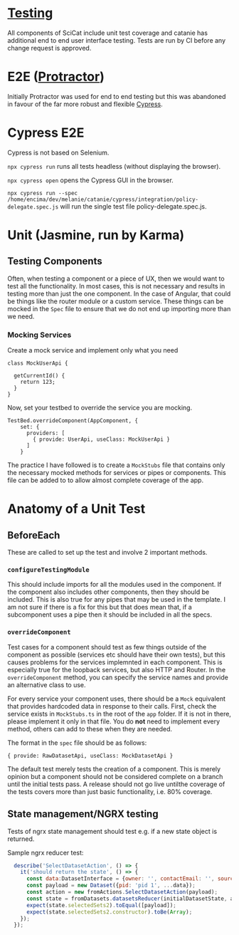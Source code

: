 
# [Testing](https://angular.io/docs/ts/latest/guide/testing.html)

All components of SciCat include unit test coverage and catanie has additional end to end user interface testing. Tests are run by CI before any change request is approved.


# E2E ([Protractor](http://www.protractortest.org/#/))

Initially Protractor was used for end to end testing but this was abandoned in favour of the far more robust and flexible [Cypress](https://www.cypress.io/).

# Cypress E2E

Cypress is not based on Selenium. 

`npx cypress run` runs all tests headless (without displaying the browser).

`npx cypress open` opens the Cypress GUI in the browser.

`npx cypress run --spec /home/encima/dev/melanie/catanie/cypress/integration/policy-delegate.spec.js` will run the single test file policy-delegate.spec.js.

# Unit (Jasmine, run by Karma)

## Testing Components

Often, when testing a component or a piece of UX, then we would want to test all the functionality. In most cases, this is not necessary and results in testing more than just the one component. In the case of Angular, that could be things like the router module or a custom service. These things can be mocked in the `Spec` file to ensure that we do not end up importing more than we need.

### Mocking Services

Create a mock service and implement only what you need

```
class MockUserApi {

  getCurrentId() {
    return 123;
  }
}
```

Now, set your testbed to override the service you are mocking.

```
TestBed.overrideComponent(AppComponent, {
    set: {
      providers: [
        { provide: UserApi, useClass: MockUserApi }
      ]
    }
```

The practice I have followed is to create a `MockStubs` file that contains only the necessary mocked methods for services or pipes or components. This file can be added to to allow almost complete coverage of the app.


# Anatomy of a Unit Test 

## BeforeEach

These are called to set up the test and involve 2 important methods.

### `configureTestingModule`

This should include imports for all the modules used in the component. If the component also includes other components, then they should be included. This is also true for any pipes that may be used in the template. I am not sure if there is a fix for this but that does mean that, if a subcomponent uses a pipe then it should be included in all the specs.

### `overrideComponent`

Test cases for a component should test as few things outside of the component as possible (services etc should have their own tests), but this causes problems for the services implemnted in each component. This is especially true for the loopback services, but also HTTP and Router. In the `overrideComponent` method, you can specify the service names and provide an alternative class to use.

For every service your component uses, there should be a `Mock` equivalent that provides hardcoded data in response to their calls. First, check the service exists in `MockStubs.ts` in the root of the `app` folder. If it is not in there, please implement it only in that file.  You do **not** need to implement every method, others can add to these when they are needed.

The format in the `spec` file should be as follows:
```
{ provide: RawDatasetApi, useClass: MockDatasetApi }
```

The default test merely tests the creation of a component. This is merely opinion but a component should not be considered complete on a branch until the initial tests pass. A release should not go live untilthe coverage of the tests covers more than just basic functionality, i.e. 80% coverage.


## State management/NGRX testing 


Tests of ngrx state management should test e.g. if a new state object is returned.

Sample ngrx reducer test:
```javascript
  describe('SelectDatasetAction', () => {
    it('should return the state', () => {
      const data:DatasetInterface = {owner: '', contactEmail: '', sourceFolder: '', creationTime: new Date(), type: '', ownerGroup: ''};
      const payload = new Dataset({pid: 'pid 1', ...data});
      const action = new fromActions.SelectDatasetAction(payload);
      const state = fromDatasets.datasetsReducer(initialDatasetState, action);
      expect(state.selectedSets2).toEqual([payload]);
      expect(state.selectedSets2.constructor).toBe(Array);
    });
  });
```
